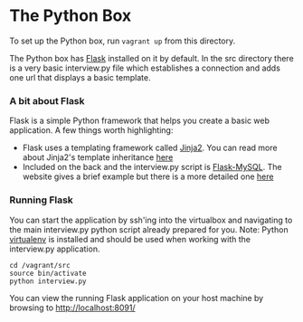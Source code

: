 # The Python Box
To set up the Python box, run `vagrant up` from this directory.

The Python box has [Flask](http://flask.pocoo.org/docs/0.10/) installed on it by default. In the src directory there is a very basic interview.py file which establishes a connection and adds one url that displays a basic template.
### A bit about Flask
Flask is a simple Python framework that helps you create a basic web application. A few things worth highlighting:
* Flask uses a templating framework called [Jinja2](http://jinja.pocoo.org/docs/dev/). You can read more about Jinja2's template inheritance [here](http://flask.pocoo.org/docs/0.10/patterns/templateinheritance/#template-inheritance)
* Included on the back and the interview.py script is [Flask-MySQL](http://flask-mysql.readthedocs.org/en/latest/). The website gives a brief example but there is a more detailed one [here](http://www.techillumination.in/2014/01/python-web-application-development.html)

### Running Flask
You can start the application by ssh'ing into the virtualbox and navigating to the main interview.py python script already prepared for you. Note: Python [virtualenv](http://docs.python-guide.org/en/latest/dev/virtualenvs/) is installed and should be used when working with the interview.py application.

    cd /vagrant/src
    source bin/activate
    python interview.py

You can view the running Flask application on your host machine by browsing to [http://localhost:8091/](http://localhost:8091/)
